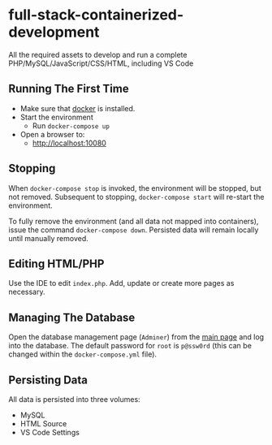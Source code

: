 # full-stack-containerized-development

All the required assets to develop and run a complete PHP/MySQL/JavaScript/CSS/HTML, including VS Code

## Running The First Time

* Make sure that [docker](https://www.docker.com/) is installed.
* Start the environment
  * Run `docker-compose up`
* Open a browser to:
  * [http://localhost:10080](http://localhost:10080)

## Stopping

When `docker-compose stop` is invoked, the environment will be stopped, but not removed. Subsequent to stopping, `docker-compose start` will
re-start the environment.

To fully remove the environment (and all data not mapped into containers), issue the command `docker-compose down`. Persisted data will remain locally until manually removed.

## Editing HTML/PHP

Use the IDE to edit `index.php`. Add, update or create more pages as necessary.

## Managing The Database

Open the database management page (`Adminer`) from the [main page](http://localhost:10080) and log into the database. The default password for `root` is `p@ssw0rd` (this can be changed within
the `docker-compose.yml` file).

## Persisting Data

All data is persisted into three volumes:

* MySQL
* HTML Source
* VS Code Settings
